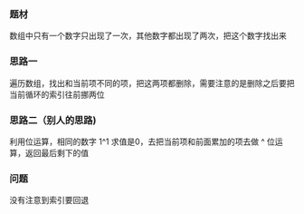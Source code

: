### 题材
数组中只有一个数字只出现了一次，其他数字都出现了两次，把这个数字找出来

### 思路一
遍历数组，找出和当前项不同的项，把这两项都删除，需要注意的是删除之后要把当前循环的索引往前挪两位

### 思路二（别人的思路)
利用位运算，相同的数字 1^1 求值是0，去把当前项和前面累加的项去做 ^ 位运算，返回最后剩下的值

### 问题
没有注意到索引要回退
